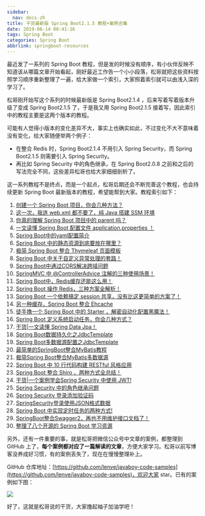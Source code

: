 ```yaml
---
sidebar:
  nav: docs-zh
title: 干货最新版 Spring Boot2.1.5 教程+案例合集
date: 2019-06-14 08:41:16
tags: Spring Boot
categories: Spring Boot
abbrlink: springboot-resources
---
```


最近发了一系列的 Spring Boot 教程，但是发的时候没有顺序，有小伙伴反映不知道该从哪篇文章开始看起，刚好最近工作告一个小小段落，松哥就把这些资料按照学习顺序重新整理了一遍，给大家做一个索引，大家照着索引就可以由浅入深的学习了。

<!--more-->

松哥刚开始写这个系列的时候最新版是 Spring Boot2.1.4 ，后来写着写着版本升级了变成 Spring Boot2.1.5 了，于是我又用 Spring Boot2.1.5 接着写，因此索引中的教程主要是这两个版本的教程。

可能有人觉得小版本的变化差异不大，事实上也确实如此，不过变化不大不意味着没有变化，给大家随便举两个例子：

- 在整合 Redis 时，Spring Boot2.1.4 不用引入 Spring Security，而 Spring Boot2.1.5 则需要引入 Spring Security。
- 再比如 Spring Security 中的角色继承，在 Spring Boot2.0.8 之前和之后的写法完全不同，这些差异松哥也给大家细细剖析了。

这一系列教程不是终点，而是一个起点，松哥后期还会不断完善这个教程，也会持续更新 Spring Boot 最新版本的教程，希望能帮到大家。教程索引如下：

1. [创建一个 Spring Boot 项目，你会几种方法？](https://mp.weixin.qq.com/s/FMVut8slVZJdxxLf3Y6jLw)
2. [这一次，我连 web.xml 都不要了，纯 Java 搭建 SSM 环境](https://mp.weixin.qq.com/s/NC_0oaeBzRjCB34U_ZWxIQ)
3. [你真的理解 Spring Boot 项目中的 parent 吗？](https://mp.weixin.qq.com/s/2w6B4fMdbTK_mGjnaMG4BQ)
4. [一文读懂 Spring Boot 配置文件 application.properties ！](https://mp.weixin.qq.com/s/cUhzpo8zkQq09d8S4WkAsw)
5. [Spring Boot中的yaml配置简介](https://mp.weixin.qq.com/s/dbSBzFICIDPLkj5Tuv2-yA)
6. [Spring Boot 中的静态资源到底要放在哪里？](https://mp.weixin.qq.com/s/rjscYivhLwg-2ECqps1J-A)
7. [极简 Spring Boot 整合 Thymeleaf 页面模板](https://mp.weixin.qq.com/s/7tgiuFceyZPHBZcLnPmkfw)
8. [Spring Boot 中关于自定义异常处理的套路！](https://mp.weixin.qq.com/s/w26MvCWQ1RO4CUJrfXi5AA)
9. [Spring Boot中通过CORS解决跨域问题](https://mp.weixin.qq.com/s/ASEJwiswLu1UCRE-e2twYQ)
10. [SpringMVC 中 @ControllerAdvice 注解的三种使用场景！](https://mp.weixin.qq.com/s/P-iQ0MH1GLJuO5dNHXEgVw)
11. [Spring Boot中，Redis缓存还能这么用！](https://mp.weixin.qq.com/s/UpTewC66iJyzq0osm_0cfw)
12. [Spring Boot 操作 Redis，三种方案全解析！](https://mp.weixin.qq.com/s/cgDtmjPWTdh44bSlLC0Qsw)
13. [Spring Boot 一个依赖搞定 session 共享，没有比这更简单的方案了！](https://mp.weixin.qq.com/s/xs67SzSkMLz6-HgZVxTDFw)
14. [另一种缓存，Spring Boot 整合 Ehcache](https://mp.weixin.qq.com/s/i9a3VOf_GMN_UBQ-8tKi3A)
15. [徒手撸一个 Spring Boot 中的 Starter ，解密自动化配置黑魔法！](https://mp.weixin.qq.com/s/tKr_shLQnvcQADr4mvcU3A)
16. [Spring Boot 定义系统启动任务，你会几种方式？](https://mp.weixin.qq.com/s/3HFAoAl1OjZ_YnLbQLDF3g)
17. [干货|一文读懂 Spring Data Jpa！](https://mp.weixin.qq.com/s/Fg5ssXuvabZwEfRMKfpY9Q)
18. [Spring Boot数据持久化之JdbcTemplate](https://mp.weixin.qq.com/s/X4-e1cf3uZafg8XtMJeo_Q)
19. [Spring Boot多数据源配置之JdbcTemplate](https://mp.weixin.qq.com/s/7po83-CAoryo1eglumW42Q)
20. [最简单的SpringBoot整合MyBatis教程](https://mp.weixin.qq.com/s/HOnX2XRDWrQ9oOKLo1ueKw)
21. [极简Spring Boot整合MyBatis多数据源](https://mp.weixin.qq.com/s/9YXwk2-4zIq60WFuy6nXdw)
22. [Spring Boot 中 10 行代码构建 RESTful 风格应用](https://mp.weixin.qq.com/s/7uO87SOu93XH2Y3iWxWicg)
23. [Spring Boot 整合 Shiro ，两种方式全总结！](https://mp.weixin.qq.com/s/JU_-gn-yZ4VJJXTZvo7nZQ)
24. [干货|一个案例学会Spring Security 中使用 JWT!](https://mp.weixin.qq.com/s/riyFQSrkQBQBCyomE__fLA)
25. [Spring Security 中的角色继承问题](https://mp.weixin.qq.com/s/7D0qJiEIzNuz8VAVvZsXCA)
26. [Spring Security 登录添加验证码](https://mp.weixin.qq.com/s/oDow2miLIst-R4NNzc_i4g)
27. [SpringSecurity登录使用JSON格式数据](https://mp.weixin.qq.com/s/X1t-VCxzxIcQKOAu-pJrdw)
28. [Spring Boot 中实现定时任务的两种方式!](https://mp.weixin.qq.com/s/_20RYBkjKrB4tdpXI3hBOA)
29. [SpringBoot整合Swagger2，再也不用维护接口文档了！](https://mp.weixin.qq.com/s/iTsTqEeqT9K84S091ycdog)
30. [整理了八个开源的 Spring Boot 学习资源](https://mp.weixin.qq.com/s/L8z4MOfP37fooNpYw-1mQg)


另外，还有一件重要的事，就是松哥把微信公众号中文章的案例，都整理到 GitHub 上了，**每个案例都对应了一篇解读的文章**，方便大家学习。松哥以前写博客没养成好习惯，有的案例丢失了，现在在慢慢整理补上。

GitHub 仓库地址：[https://github.com/lenve/javaboy-code-samples](https://github.com/lenve/javaboy-code-samples)，欢迎大家 star。已有的案例如下图：

![](http://www.javaboy.org/images/boot/19-1.png)

好了，这就是松哥说的干货，大家撸起袖子加油学吧！